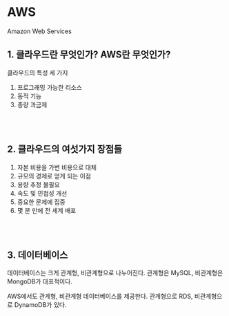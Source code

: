 # AWS
<p>

Amazon Web Services
</p>

## 1. 클라우드란 무엇인가? AWS란 무엇인가?
<p>클라우드의 특성 세 가지</p>
<p>

1. 프로그래밍 가능한 리소스
2. 동적 기능
3. 종량 과금제
</p>

<br><br>

## 2. 클라우드의 여섯가지 장점들
<p>

1. 자본 비용을 가변 비용으로 대체
2. 규모의 경제로 얻게 되는 이점
3. 용량 추정 불필요
4. 속도 및 민첩성 개선
5. 중요한 문제에 집중
6. 몇 분 만에 전 세계 배포
</p>

<br><br>

## 3. 데이터베이스
<p>데이터베이스는 크게 관계형, 비관계형으로 나누어진다. 관계형은 MySQL, 비관계형은 MongoDB가 대표적이다.</p>
<p>AWS에서도 관계형, 비관계형 데이터베이스를 제공한다. 관계형으로 RDS, 비관계형으로 DynamoDB가 있다.</p>